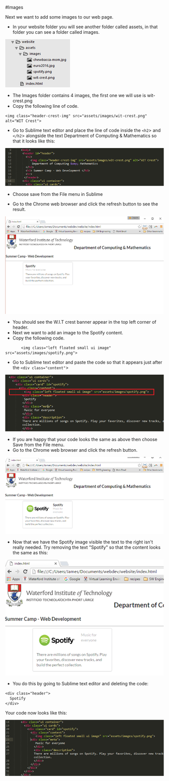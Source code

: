 #Images

Next we want to add some images to our web page.

- In your website folder you will see another folder called assets, in that folder you can see a folder called images.

![](./img/13.png)

- The Images folder contains 4 images, the first one we will use is wit-crest.png
- Copy the following line of code.

~~~
<img class="header-crest-img" src="assets/images/wit-crest.png" alt="WIT Crest">
~~~

- Go to Sublime text editor and place the line of code inside the `<h2`> and `</h2`> alongside the text Department of Computing & Mathematics so that it looks like this:

![](./img/11.png)

- Choose save from the File menu in Sublime 

- Go to the Chrome web browser and click the refresh button to see the result.

![](./img/12.png)

- You should see the W.I.T crest banner appear in the top left corner of header.
- Next we want to add an image to the Spotify content.
- Copy the following code.

~~~
       <img class="left floated small ui image" src="assets/images/spotify.png">

~~~

- Go to Sublime text editor and paste the code so that it appears just after the `<div class="content"`>

![](./img/14.png)

- If you are happy that your code looks the same as above then choose Save from the File menu.
- Go to the Chrome web browser and click the refresh button.

![](./img/15.png)

- Now that we have the Spotify image visible the text to the right isn't really needed. Try removing the text "Spotify" so that the content looks the same as this:

![](./img/16.png)

- You do this by going to Sublime text editor and deleting the code:

~~~
<div class="header">
  Spotify
</div>
~~~

Your code now looks like this:

![](./img/17.png)


